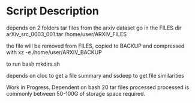# Script Description

depends on 2 folders
tar files from the arxiv dataset go in the FILES dir
arXiv_src_0003_001.tar
/home/user/ARXIV_FILES

the file will be removed from FILES, copied to BACKUP and compressed with xz -e 
/home/user/ARXIV_BACKUP

to run
bash mkdirs.sh


depends on cloc to get a file summary
and ssdeep to get file similarities


Work in Progress.
Dependent on bash
20 tar files processed processed is commonly between 50-100G of storage space required.
